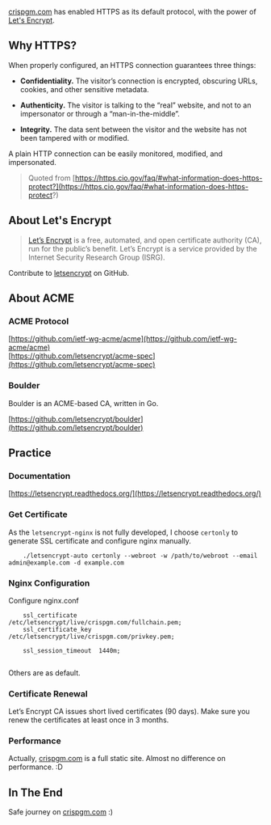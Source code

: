 [crispgm.com](https://crispgm.com) has enabled HTTPS as its default protocol, with the power of [Let's Encrypt](https://letsencrypt.org/).

## Why HTTPS?

When properly configured, an HTTPS connection guarantees three things:

* __Confidentiality.__ The visitor’s connection is encrypted, obscuring URLs, cookies, and other sensitive metadata.

* __Authenticity.__ The visitor is talking to the “real” website, and not to an impersonator or through a “man-in-the-middle”.

* __Integrity.__ The data sent between the visitor and the website has not been tampered with or modified.

A plain HTTP connection can be easily monitored, modified, and impersonated.

> Quoted from [https://https.cio.gov/faq/#what-information-does-https-protect?](https://https.cio.gov/faq/#what-information-does-https-protect?)

## About Let's Encrypt

> [Let’s Encrypt](https://letsencrypt.org/) is a free, automated, and open certificate authority (CA), run for the public’s benefit. Let’s Encrypt is a service provided by the Internet Security Research Group (ISRG).

Contribute to [letsencrypt](https://github.com/letsencrypt) on GitHub.

## About ACME

### ACME Protocol

[https://github.com/ietf-wg-acme/acme](https://github.com/ietf-wg-acme/acme)  
[https://github.com/letsencrypt/acme-spec](https://github.com/letsencrypt/acme-spec)

### Boulder

Boulder is an ACME-based CA, written in Go.

[https://github.com/letsencrypt/boulder](https://github.com/letsencrypt/boulder)

## Practice

### Documentation

[https://letsencrypt.readthedocs.org/](https://letsencrypt.readthedocs.org/)

### Get Certificate

As the ```letsencrypt-nginx``` is not fully developed, I choose ```certonly``` to generate SSL certificate and configure nginx manually.

```
    ./letsencrypt-auto certonly --webroot -w /path/to/webroot --email admin@example.com -d example.com
```

### Nginx Configuration

Configure nginx.conf

```
    ssl_certificate      /etc/letsencrypt/live/crispgm.com/fullchain.pem;
    ssl_certificate_key  /etc/letsencrypt/live/crispgm.com/privkey.pem;

    ssl_session_timeout  1440m;
     
```

Others are as default.

### Certificate Renewal

Let’s Encrypt CA issues short lived certificates (90 days). Make sure you renew the certificates at least once in 3 months.

### Performance

Actually, [crispgm.com](https://crispgm.com) is a full static site. Almost no difference on performance. :D

## In The End

Safe journey on [crispgm.com](https://crispgm.com) :)

